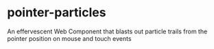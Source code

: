 # pointer-particles
An effervescent Web Component that blasts out particle trails from the pointer position on mouse and touch events
